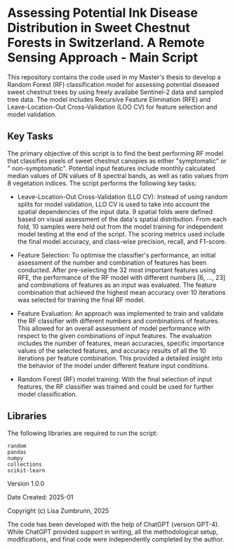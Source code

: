 # Assessing Potential Ink Disease Distribution in Sweet Chestnut Forests in Switzerland. A Remote Sensing Approach - Main Script

This repository contains the code used in my Master's thesis to develop a Random Forest (RF) classification model for assessing potential diseased sweet chestnut trees by using freely availabe Sentinel-2 data and sampled tree data. The model includes Recursive Feature Elimination (RFE) and Leave-Location-Out Cross-Validation (LOO CV) for feature selection and model validation.

## Key Tasks
The primary objective of this script is to find the best performing RF model that classifies pixels of sweet chestnut canopies as either "symptomatic" or " non-symptomatic". Potential input features include monthly calculated median values of DN values of 8 spectral bands, as well as ratio values from 8 vegetation indices. The script performs the following key tasks:

 - Leave-Location-Out Cross-Validation (LLO CV): Instead of using random splits for model validation, LLO CV is used to take into account the spatial dependencies of the input data. 9 spatial folds were defined based on visual assessment of the data's spatial distribution. From each fold, 10 samples were held out from the model training for independent model testing at the end of the script. The scoring metrics used include the final model accuracy, and class-wise precision, recall, and F1-score.

 - Feature Selection: To optimise the classifier's performance, an initial assessment of the number and combination of features has been conducted. After pre-selecting the 32 most important features using RFE, the performance of the RF model with different numbers [6, ..., 23] and combinations of features as an input was evaluated. The feature combination that achieved the highest mean accuracy over 10 iterations was selected for training the final RF model.

- Feature Evaluation: An approach was implemented to train and validate the RF classifier with different numbers and combinations of features. This allowed for an overall assessment of model performance with respect to the given combinations of input features. The evaluation includes the number of features, mean accuracies, specific importance values of the selected features, and accuracy results of all the 10 iterations per feature combination. This provided a detailed insight into the behavior of the model under different feature input conditions.

- Random Forest (RF) model training: With the final selection of input features, the RF classifier was trained and could be used for further model classification.
   
## Libraries
The following libraries are required to run the script:

    random
    pandas
    numpy
    collections
    scikit-learn

Version 1.0.0

Date Created: 2025-01

Copyright (c) Lisa Zumbrunn, 2025

The code has been developed with the help of ChatGPT (version GPT-4). While ChatGPT provided support in writing, all the methodological setup, modifications, and final code were independently completed by the author.
